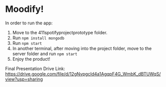 # Moodify!

In order to run the app:
1) Move to the 411spotifyprojectprototype folder.
2) Run `npm install mongodb`
3) Run `npm start`
4) In another terminal, after moving into the project folder, move to the server folder and run `npm start`
5) Enjoy the product!

Final Presentation Drive Link: https://drive.google.com/file/d/12gNvpgcId4a1AgqpF4G_WmbK_dBTUWqS/view?usp=sharing

